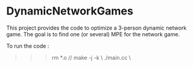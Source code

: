 ﻿# DynamicNetworkGames
This project provides the code to optimize a 3-person dynamic network game.
The goal is to find one (or several) MPE for the network game.

To run the code : 
>>> rm *.o //
>>> make -j -k \\
>>> ./main.cc \\
